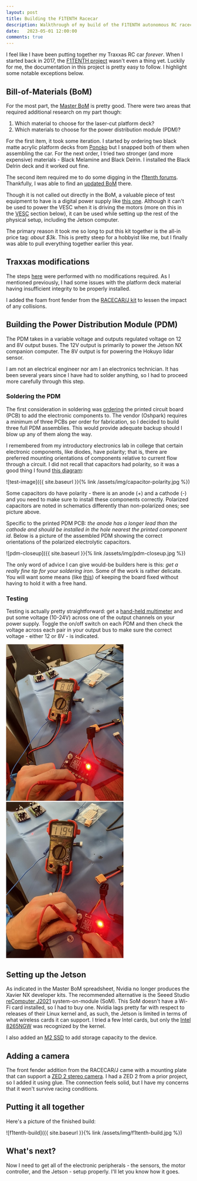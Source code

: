 ```yaml
---
layout: post
title: Building the F1TENTH Racecar
description: Walkthrough of my build of the F1TENTH autonomous RC racecar.
date:   2023-05-01 12:00:00
comments: true
---
```


I feel like I have been putting together my Traxxas RC car _forever_.  When I started back in 2017, the [F1TENTH project](https://f1tenth.readthedocs.io/en/stable/getting_started/intro.html#doc-build-intro) wasn't even a thing yet.  Luckily for me, the documentation in this project is pretty easy to follow.  I highlight some notable exceptions below.

## Bill-of-Materials (BoM)

For the most part, the [Master BoM](https://docs.google.com/spreadsheets/d/1WT-UdjLTnyrb7CvHcuCxKLnRIN8DWroQ/edit#gid=606618920) is pretty good.  There were two areas that required additional research on my part though:

1. Which material to choose for the laser-cut platform deck?
1. Which materials to choose for the power distribution module (PDM)?

For the first item, it took some iteration.  I started by ordering two black matte acrylic platform decks from [Ponoko](https://www.ponoko.com/) but I snapped both of them when assembling the car.  For the next order, I tried two stronger (and more expensive) materials - Black Melamine and Black Delrin.  I installed the Black Delrin deck and it worked out fine.

The second item required me to do some digging in the [f1tenth forums](https://groups.google.com/g/f1_10/c/GGuCTB-l78Y).  Thankfully, I was able to find an [updated BoM](https://docs.google.com/spreadsheets/d/1tbXGLgL5GAHyR6L9F-SnwSzdjveUt-EyJ4-mb8ZAkkw/edit#gid=718958730) there.

Though it is not called out directly in the BoM, a valuable piece of test equipment to have is a digital power supply like [this one](https://www.amazon.com/Siglent-Technologies-SPD3303X-Triple-Output/dp/B01410O424/ref=sr_1_3_pp?crid=1784OTMM5TCAP&keywords=siglent+power+supply&qid=1702946599&sprefix=siglent+%2Caps%2C156&sr=8-3).  Although it can't be used to power the VESC when it is driving the motors (more on this in the [VESC](#setting-up-the-vesc) section below), it can be used while setting up the rest of the physical setup, including the Jetson computer.

The primary reason it took me so long to put this kit together is the all-in price tag: _about $3k_.  This is pretty steep for a hobbyist like me, but I finally was able to pull everything together earlier this year.

## Traxxas modifications

The steps [here](https://f1tenth.org/build.html) were performed with no modifications required.  As I mentioned previously, I had some issues with the platform deck material having insufficient integrity to be properly installed.

I added the foam front fender from the [RACECAR/J kit](https://racecarj.com/collections/mit-racecar-build-series/products/racecar-j-robot-base-kit) to lessen the impact of any collisions.

## Building the Power Distribution Module (PDM) 

The PDM takes in a variable voltage and outputs regulated voltage on 12 and 8V output buses.  The 12V output is primarily to power the Jetson NX companion computer.  The 8V output is for powering the Hokuyo lidar sensor.

I am not an electrical engineer nor am I an electronics technician.  It has been several years since I have had to solder anything, so I had to proceed more carefully through this step.

### Soldering the PDM

The first consideration in soldering was [ordering](https://oshpark.com/shared_projects/qvIKu3aY) the printed circuit board (PCB) to add the electronic components to.  The vendor (Oshpark) requires a minimum of three PCBs per order for fabrication, so I decided to build three full PDM assemblies.  This would provide adequate backup should I blow up any of them along the way.

I remembered from my introductory electronics lab in college that certain electronic components, like diodes, have polarity; that is, there are preferred mounting orientations of components relative to current flow through a circuit.  I did not recall that capacitors had polarity, so it was a good thing I found [this diagram](https://www.yamanelectronics.com/capacitor-anode-cathode-identification/):

![test-image]({{ site.baseurl }}{% link /assets/img/capacitor-polarity.jpg %})

Some capacitors do have polarity - there is an anode (+) and a cathode (-) and you need to make sure to install these components correctly.  Polarized capacitors are noted in schematics differently than non-polarized ones; see picture above.

Specific to the printed PDM PCB: _the anode has a longer lead than the cathode and should be installed in the hole nearest the printed component id_.  Below is a picture of the assembled PDM showing the correct orientations of the polarized electrolytic capacitors.

![pdm-closeup]({{ site.baseurl }}{% link /assets/img/pdm-closeup.jpg %})

The only word of advice I can give would-be builders here is this: _get a really fine tip for your soldering iron_.  Some of the work is rather delicate.  You will want some means (like [this](https://www.amazon.com/Soldering-Flexible-Flashlight-Magnifying-Aluminum/dp/B085958VNK/ref=asc_df_B085958VNK/?tag=&linkCode=df0&hvadid=416720562944&hvpos=&hvnetw=g&hvrand=54914317156848057&hvpone=&hvptwo=&hvqmt=&hvdev=c&hvdvcmdl=&hvlocint=&hvlocphy=9031172&hvtargid=pla-909563369713&mcid=60085f6ba32334598761ffc8385d6d82&ref=&adgrpid=95471657178&gclid=CjwKCAiA-P-rBhBEEiwAQEXhH-rqM7q51hxpmGqH7QWW_CrC0ReTt-2zarHQYwnELQpLTs_ckqdYRxoCWXMQAvD_BwE&th=1)) of keeping the board fixed without having to hold it with a free hand.

### Testing

Testing is actually pretty straightforward: get a [hand-held multimeter](https://www.adafruit.com/product/2034?gad_source=1&gclid=CjwKCAiA-P-rBhBEEiwAQEXhH2qsnGjb8U37sZ3gdhta1t6iTGKZmXSWB3hyjtttOUlLtYb52cwPRhoCRtUQAvD_BwE) and put some voltage (10-24V) across one of the output channels on your power supply.  Toggle the on/off switch on each PDM and then check the voltage across each pair in your output bus to make sure the correct voltage - either 12 or 8V - is indicated.

<p float="left">
  <img src="/assets/img/pdm-8V.jpg" width="320" />
  <img src="/assets/img/pdm-12V.jpg" width="320" /> 
</p>

## Setting up the Jetson

As indicated in the Master BoM spreadsheet, Nvidia no longer produces the Xavier NX developer kits.  The recommended alternative is the Seeed Studio [reComputer J2021](https://www.seeedstudio.com/reComputer-J2021-p-5438.html) system-on-module (SoM).  This SoM doesn't have a Wi-Fi card installed, so I had to buy one.  Nvidia lags pretty far with respect to releases of their Linux kernel and, as such, the Jetson is limited in terms of what wireless cards it can support.  I tried a few Intel cards, but only the [Intel 8265NGW](https://www.amazon.com/Intel-Dual-Band-Wireless-Ac-8265/dp/B01MZA1AB2/ref=sr_1_3?crid=1YDDJON2VFI4G&keywords=intel+8265&qid=1702996569&sprefix=intel+8265%2Caps%2C177&sr=8-3) was recognized by the kernel.

I also added an [M2 SSD](https://www.amazon.com/gp/product/B09DVQQL9G/ref=ppx_yo_dt_b_asin_title_o00_s00?ie=UTF8&th=1) to add storage capacity to the device.

## Adding a camera

The front fender addition from the RACECAR/J came with a mounting plate that can support a [ZED 2 stereo camera](https://store.stereolabs.com/products/zed-2).  I had a ZED 2 from a prior project, so I added it using glue.  The connection feels solid, but I have my concerns that it won't survive racing conditions.

## Putting it all together

Here's a picture of the finished build:

![f1tenth-build]({{ site.baseurl }}{% link /assets/img/f1tenth-build.jpg %})

## What's next?

Now I need to get all of the electronic peripherals - the sensors, the motor controller, and the Jetson - setup properly.  I'll let you know how it goes.